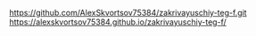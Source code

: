 https://github.com/AlexSkvortsov75384/zakrivayuschiy-teg-f.git 
https://alexskvortsov75384.github.io/zakrivayuschiy-teg-f/